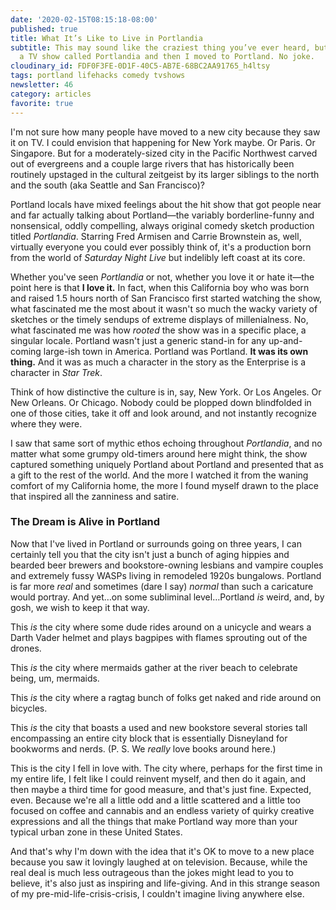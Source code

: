 ```yaml
---
date: '2020-02-15T08:15:18-08:00'
published: true
title: What It’s Like to Live in Portlandia
subtitle: This may sound like the craziest thing you’ve ever heard, but I watched
  a TV show called Portlandia and then I moved to Portland. No joke.
cloudinary_id: FDF0F3FE-0D1F-40C5-AB7E-68BC2AA91765_h4ltsy
tags: portland lifehacks comedy tvshows
newsletter: 46
category: articles
favorite: true
---
```


I'm not sure how many people have moved to a new city because they saw it on TV. I could envision that happening for New York maybe. Or Paris. Or Singapore. But for a moderately-sized city in the Pacific Northwest carved out of evergreens and a couple large rivers that has historically been routinely upstaged in the cultural zeitgeist by its larger siblings to the north and the south (aka Seattle and San Francisco)?

Portland locals have mixed feelings about the hit show that got people near and far actually talking about Portland—the variably borderline-funny and nonsensical, oddly compelling, always original comedy sketch production titled *Portlandia*. Starring Fred Armisen and Carrie Brownstein as, well, virtually everyone you could ever possibly think of, it's a production born from the world of *Saturday Night Live* but indelibly left coast at its core.

Whether you've seen *Portlandia* or not, whether you love it or hate it—the point here is that **I love it.** In fact, when this California boy who was born and raised 1.5 hours north of San Francisco first started watching the show, what fascinated me the most about it wasn't so much the wacky variety of sketches or the timely sendups of extreme displays of millenialness. No, what fascinated me was how *rooted* the show was in a specific place, a singular locale. Portland wasn't just a generic stand-in for any up-and-coming large-ish town in America. Portland was Portland. **It was its own thing.** And it was as much a character in the story as the Enterprise is a character in *Star Trek*.

Think of how distinctive the culture is in, say, New York. Or Los Angeles. Or New Orleans. Or Chicago. Nobody could be plopped down blindfolded in one of those cities, take it off and look around, and not instantly recognize where they were.

I saw that same sort of mythic ethos echoing throughout *Portlandia*, and no matter what some grumpy old-timers around here might think, the show captured something uniquely Portland about Portland and presented that as a gift to the rest of the world. And the more I watched it from the waning comfort of my California home, the more I found myself drawn to the place that inspired all the zanniness and satire.

### The Dream is Alive in Portland

Now that I've lived in Portland or surrounds going on three years, I can certainly tell you that the city isn't just a bunch of aging hippies and bearded beer brewers and bookstore-owning lesbians and vampire couples and extremely fussy WASPs living in remodeled 1920s bungalows. Portland is far more *real* and sometimes (dare I say) *normal* than such a caricature would portray. And yet…on some subliminal level…Portland *is* weird, and, by gosh, we wish to keep it that way.

This *is* the city where some dude rides around on a unicycle and wears a Darth Vader helmet and plays bagpipes with flames sprouting out of the drones.

This *is* the city where mermaids gather at the river beach to celebrate being, um, mermaids.

This *is* the city where a ragtag bunch of folks get naked and ride around on bicycles.

This *is* the city that boasts a used and new bookstore several stories tall encompassing an entire city block that is essentially Disneyland for bookworms and nerds. (P. S. We *really* love books around here.)

This is the city I fell in love with. The city where, perhaps for the first time in my entire life, I felt like I could reinvent myself, and then do it again, and then maybe a third time for good measure, and that's just fine. Expected, even. Because we're all a little odd and a little scattered and a little too focused on coffee and cannabis and an endless variety of quirky creative expressions and all the things that make Portland way more than your typical urban zone in these United States.

And that's why I'm down with the idea that it's OK to move to a new place because you saw it lovingly laughed at on television. Because, while the real deal is much less outrageous than the jokes might lead to you to believe, it's also just as inspiring and life-giving. And in this strange season of my pre-mid-life-crisis-crisis, I couldn't imagine living anywhere else.
